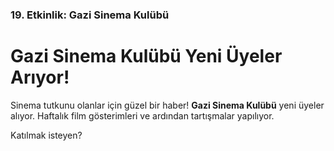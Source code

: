 ### 19. Etkinlik: Gazi Sinema Kulübü

# Gazi Sinema Kulübü Yeni Üyeler Arıyor!

Sinema tutkunu olanlar için güzel bir haber! **Gazi Sinema Kulübü** yeni üyeler alıyor. Haftalık film gösterimleri ve ardından tartışmalar yapılıyor.

Katılmak isteyen?
